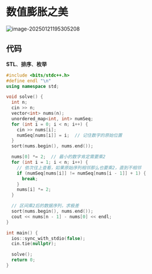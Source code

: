 # 数值膨胀之美

![image-20250121195305208](https://gitee.com/chen-houchao/images/raw/master/202501211953326.png)

## 代码

**STL**、**排序**、**枚举**

```cpp
#include <bits/stdc++.h>
#define endl "\n"
using namespace std;

void solve() {
  int n;
  cin >> n;
  vector<int> nums(n);
  unordered_map<int, int> numSeq;
  for (int i = 0; i < n; i++) {
    cin >> nums[i];
    numSeq[nums[i]] = i;  // 记住数字的原始位置
  }
  sort(nums.begin(), nums.end());

  nums[0] *= 2;  // 最小的数字肯定需要乘2
  for (int i = 1; i < n; i++) {
    // 依次往上查看，如果原始序列相邻那么也要乘2，直到不相邻
    if (numSeq[nums[i]] != numSeq[nums[i - 1]] + 1) {
      break;
    }
    nums[i] *= 2;
  }

  // 区间乘2后的数据序列，求极差
  sort(nums.begin(), nums.end());
  cout << nums[n - 1] - nums[0] << endl;
}

int main() {
  ios::sync_with_stdio(false);
  cin.tie(nullptr);

  solve();
  return 0;
}
```

